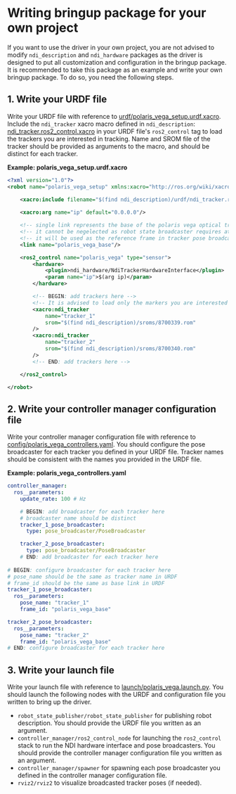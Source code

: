 # Writing bringup package for your own project
If you want to use the driver in your own project, you are not advised to modify `ndi_description` and `ndi_hardware` packages as the driver is designed to put all customization and configuration in the bringup package. It is recommended to take this package as an example and write your own bringup package. To do so, you need the following steps. 

## 1. Write your URDF file
Write your URDF file with reference to [urdf/polaris_vega_setup.urdf.xacro](https://github.com/zixingjiang/ndi_ros2_driver/blob/jazzy/ndi_bringup/urdf/polaris_vega_setup.urdf.xacro). Include the `ndi_tracker` xacro macro defined in `ndi_description`: [ndi_tracker.ros2_control.xacro](https://github.com/zixingjiang/ndi_ros2_driver/blob/jazzy/ndi_description/urdf/ndi_tracker.ros2_control.xacro) in your URDF file's `ros2_control` tag to load the trackers you are interested in tracking. Name and SROM file of the tracker should be provided as arguments to the macro, and should be distinct for each tracker.

**Example: polaris_vega_setup.urdf.xacro**
```xml
<?xml version="1.0"?>
<robot name="polaris_vega_setup" xmlns:xacro="http://ros.org/wiki/xacro">

    <xacro:include filename="$(find ndi_description)/urdf/ndi_tracker.ros2_control.xacro"/>
    
    <xacro:arg name="ip" default="0.0.0.0"/>

    <!-- single link represents the base of the polaris vega optical tracking system -->
    <!-- it cannot be negelected as robot state broadcaster requires at least one "root" link in urdf -->
    <!-- it will be used as the reference frame in tracker pose broadcasting -->
    <link name="polaris_vega_base"/>

    <ros2_control name="polaris_vega" type="sensor">        
        <hardware>
            <plugin>ndi_hardware/NdiTrackerHardwareInterface</plugin>
            <param name="ip">$(arg ip)</param>
        </hardware>

        <!-- BEGIN: add trackers here -->
        <!-- It is advised to load only the markers you are interested in broadcasting -->
        <xacro:ndi_tracker 
            name="tracker_1"
            srom="$(find ndi_description)/sroms/8700339.rom" 
        />
        <xacro:ndi_tracker 
            name="tracker_2"
            srom="$(find ndi_description)/sroms/8700340.rom" 
        />
        <!-- END: add trackers here -->

    </ros2_control>

</robot>
```
## 2. Write your controller manager configuration file
Write your controller manager configuration file with reference to [config/polaris_vega_controllers.yaml](https://github.com/zixingjiang/ndi_ros2_driver/blob/jazzy/ndi_bringup/config/polaris_vega_controllers.yaml). You should configure the pose broadcaster for each tracker you defined in your URDF file. Tracker names should be consistent with the names you provided in the URDF file.

**Example: polaris_vega_controllers.yaml**
```yaml
controller_manager:
  ros__parameters:
    update_rate: 100 # Hz

    # BEGIN: add broadcaster for each tracker here
    # broadcaster name should be distinct
    tracker_1_pose_broadcaster:
      type: pose_broadcaster/PoseBroadcaster

    tracker_2_pose_broadcaster:
      type: pose_broadcaster/PoseBroadcaster
    # END: add broadcaster for each tracker here
  
# BEGIN: configure broadcaster for each tracker here
# pose_name should be the same as tracker name in URDF
# frame_id should be the same as base link in URDF
tracker_1_pose_broadcaster:
  ros__parameters:
    pose_name: "tracker_1"
    frame_id: "polaris_vega_base"

tracker_2_pose_broadcaster:
  ros__parameters:
    pose_name: "tracker_2"
    frame_id: "polaris_vega_base"
# END: configure broadcaster for each tracker here
```

## 3. Write your launch file
Write your launch file with reference to [launch/polaris_vega.launch.py](https://github.com/zixingjiang/ndi_ros2_driver/blob/jazzy/ndi_bringup/launch/polaris_vega.launch.py). You should launch the following nodes with the URDF and configuration file you written to bring up the driver.
- `robot_state_publisher/robot_state_publisher` for publishing robot description. You should provide the URDF file you written as an argument.
- `controller_manager/ros2_control_node` for launching the `ros2_control` stack to run the NDI hardware interface and pose broadcasters. You should provide the controller manager configuration file you written as an argument.
- `controller_manager/spawner` for spawning each pose broadcaster you defined in the controller manager configuration file.
- `rviz2/rviz2` to visualize broadcasted tracker poses (if needed).
